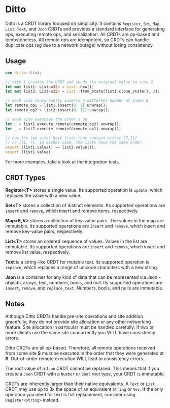 Ditto
=====

Ditto is a CRDT library focused on simplicity. It contains `Register`, `Set`, `Map`, `List`, `Text`, and `Json` CRDTs and provides a standard interface for generating ops, executing remote ops, and serialization. All CRDTs are op-based and tombstoneless. All remote ops are idempotent, so CRDTs can handle duplicate ops (eg due to a network outage) without losing consistency.

## Usage

```rust
use ditto::List;

// site 1 creates the CRDT and sends its original value to site 2.
let mut list1: List<u32> = List::new();
let mut list2: List<u32> = List::from_state(list1.clone_state(), 2);

// each site concurrently inserts a different number at index 0
let remote_op1 = list1.insert(0, 7).unwrap();
let remote_op2 = list2.insert(0, 11).unwrap();

// each site executes the other's op
let _ = list1.execute_remote(&remote_op2).unwrap();
let _ = list2.execute_remote(&remote_op1).unwrap();

// now the two sites have lists that contain either [7,11]
// or [11, 7]. In either case, the lists have the same order.
assert!(list1.value() == list2.value());
assert!(list1.value)
```

For more examples, take a look at the integration tests.

## CRDT Types

**Register&lt;T&gt;** stores a single value. Its supported operation is `update`, which replaces the value with a new value.

**Set&lt;T&gt;** stores a collection of distinct elements. Its supported operations are `insert` and `remove`, which insert and remove items, respectively.

**Map&lt;K,V&gt;** stores a collection of key-value pairs. The values in the map are immutable. Its supported operations are `insert` and `remove`, which insert and remove key-value pairs, respectively.

**List&lt;T&gt;** stores an ordered sequence of values. Values in the list are immutable. Its supported operations are `insert` and `remove`, which insert and remove list value, respectively.

**Text** is a string-like CRDT for mutable text. Its supported operation is `replace`, which replaces a range of unicode characters with a new string.

**Json** is a container for any kind of data that can be represented via Json - objects, arrays, text, numbers, bools, and null. Its supported operations are `insert`, `remove`, and `replace_text`. Numbers, bools, and nulls are immutable.

## Notes

Although Ditto CRDTs handle pre-site operations and site addition gracefully, they do not provide site allocation or any other networking feature. Site allocation in particular must be handled carefully; if two or more clients use the same site concurrently you WILL have consistency errors.

Ditto CRDTs are all op-based. Therefore, all remote operations received from some site **S** must be executed in the order that they were generated at **S**. Out-of-order remote execution WILL lead to consistency errors.

The root value of a `Json` CRDT cannot be replaced. This means that if you create a `Json` CRDT with a `Number` or `Bool` root type, your CRDT is immutable.

CRDTs are inherently larger than their native equivalents. A `Text` or `List` CRDT may use up to 3x the space of an equivalent `String` or `Vec`. If the only operation you need for text is full replacement, consider using `Register<String>` instead.
